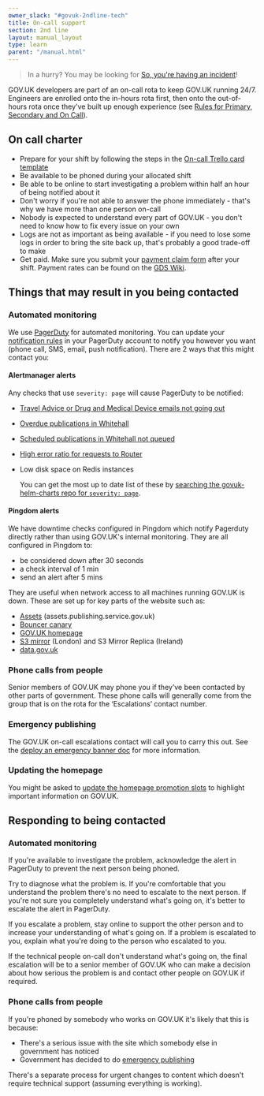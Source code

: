 ```yaml
---
owner_slack: "#govuk-2ndline-tech"
title: On-call support
section: 2nd line
layout: manual_layout
type: learn
parent: "/manual.html"
---
```


> In a hurry? You may be looking for [So, you're having an incident][]!

GOV.UK developers are part of an on-call rota to keep GOV.UK running 24/7. Engineers are enrolled onto the in-hours rota first, then onto the out-of-hours rota once they've built up enough experience (see [Rules for Primary, Secondary and On Call][]).

[So, you're having an incident]: /manual/incident-what-to-do.html
[Rules for Primary, Secondary and On Call]: /manual/2nd-line.html#rules-for-primary-secondary-and-on-call

## On call charter

- Prepare for your shift by following the steps in the [On-call Trello card template](https://trello.com/c/mK6p8hH4/977-on-call-checklist)
- Be available to be phoned during your allocated shift
- Be able to be online to start investigating a problem within half an hour
  of being notified about it
- Don't worry if you're not able to answer the phone immediately - that's
  why we have more than one person on-call
- Nobody is expected to understand every part of GOV.UK - you don't need to
  know how to fix every issue on your own
- Logs are not as important as being available - if you need to lose some logs
  in order to bring the site back up, that's probably a good trade-off to make
- Get paid. Make sure you submit your [payment claim form][] after your shift.
  Payment rates can be found on the [GDS Wiki][].

[GDS Wiki]: https://sites.google.com/a/digital.cabinet-office.gov.uk/gds/how-to-guides/out-of-hours-allowance
[payment claim form]: https://forms.gle/yvPoANwrsHz8SrL4A

## Things that may result in you being contacted

### Automated monitoring

We use [PagerDuty](/manual/pagerduty.html)
for automated monitoring. You can update your [notification rules](https://support.pagerduty.com/docs/user-profile#notification-rules)
in your PagerDuty account to notify you however you want (phone call, SMS, email,
push notification). There are 2 ways that this might contact you:

#### Alertmanager alerts

Any checks that use `severity: page` will cause PagerDuty to be notified:

- [Travel Advice or Drug and Medical Device emails not going out](/manual/alerts/email-alerts-travel-medical.html)
- [Overdue publications in Whitehall](/manual/alerts/whitehall-scheduled-publishing.html#overdue-publications-in-whitehall)
- [Scheduled publications in Whitehall not queued](/manual/alerts/whitehall-scheduled-publishing.html#scheduled-publications-in-whitehall-not-queued)
- [High error ratio for requests to Router](/manual/alerts/RouterErrorRatioTooHigh.html)
- Low disk space on Redis instances

   You can get the most up to date list of these by [searching the govuk-helm-charts repo for `severity: page`](https://github.com/search?q=repo%3Aalphagov%2Fgovuk-helm-charts%20severity%3A%20page).

#### Pingdom alerts

We have downtime checks configured in Pingdom which notify Pagerduty directly rather
than using GOV.UK's internal monitoring. They are all configured in Pingdom to:

- be considered down after 30 seconds
- a check interval of 1 min
- send an alert after 5 mins

They are useful when network access to all machines running GOV.UK is down. These
are set up for key parts of the website such as:

- [Assets](/manual/assets.html) (assets.publishing.service.gov.uk)
- [Bouncer canary](/manual/pingdom-bouncer-canary-check.html)
- [GOV.UK homepage](/manual/alerts/pingdom-homepage-check.html)
- [S3 mirror](/manual/alerts/mirror-sync.html#impact) (London) and S3 Mirror Replica (Ireland)
- [data.gov.uk](/manual/data-gov-uk-monitoring.html)

### Phone calls from people

Senior members of GOV.UK may phone you if they’ve been contacted by other parts
of government. These phone calls will generally come from the group that is on the
rota for the ‘Escalations’ contact number.

### Emergency publishing

The GOV.UK on-call escalations contact will call you to carry this out.  See the
[deploy an emergency banner doc](/manual/emergency-publishing.html)
for more information.

### Updating the homepage

You might be asked to [update the homepage promotion slots](/repos/frontend/update-homepage-promotion-slots.html) to highlight important information on GOV.UK.

## Responding to being contacted

### Automated monitoring

If you're available to investigate the problem, acknowledge the alert in
PagerDuty to prevent the next person being phoned.

Try to diagnose what the problem is. If you're comfortable that you understand
the problem there's no need to escalate to the next person. If you're not sure
you completely understand what's going on, it's better to escalate the alert
in PagerDuty.

If you escalate a problem, stay online to support the other person and to
increase your understanding of what's going on. If a problem is escalated
to you, explain what you're doing to the person who escalated to you.

If the technical people on-call don't understand what's going on, the final
escalation will be to a senior member of GOV.UK who can make a decision about
how serious the problem is and contact other people on GOV.UK if required.

### Phone calls from people

If you're phoned by somebody who works on GOV.UK it's likely that this is because:

- There's a serious issue with the site which somebody else in government has noticed
- Government has decided to do [emergency publishing](/manual/emergency-publishing.html)

There's a separate process for urgent changes to content which doesn't require technical
support (assuming everything is working).
